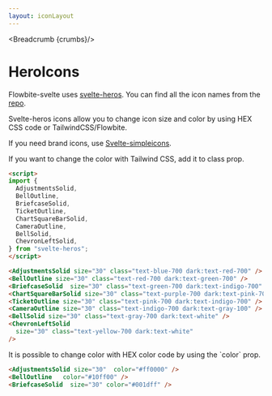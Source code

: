 ```yaml
---
layout: iconLayout
---
```


<script>
  import Htwo from '../utils/Htwo.svelte'
import ExampleDiv from '../utils/ExampleDiv.svelte'
  import { Breadcrumb } from '$lib/index'
  import {
    AdjustmentsSolid,
    BellOutline,
    BriefcaseSolid,
    TicketOutline,
    ChartSquareBarSolid,
    CameraOutline,
    BellSolid,
    ChevronLeftSolid,
  } from "svelte-heros";

  let crumbs = [
    {
      label:'Home',
      href:'/'
    },
    {
      label:'Icons',
      href:'/icons/'
    },
    {
      label:'Heroicons',
      href:'/icons/heroicons'
    },
  ]
</script>

<Breadcrumb {crumbs}/>

<h1 class="text-3xl w-full dark:text-white py-8">HeroIcons</h1>

<p>Flowbite-svelte uses <a href="https://github.com/shinokada/svelte-heros" target="_blank">svelte-heros</a>.
You can find all the icon names from the <a href="https://github.com/shinokada/svelte-heros/blob/main/icon-names.md">repo</a>.</p>

<p class=" dark:text-white py-4">Svelte-heros icons allow you to change icon size and color by using HEX CSS code or TailwindCSS/Flowbite.</p>

<p class=" dark:text-white py-4">If you need brand icons, use <a href="https://github.com/shinokada/svelte-simpleicons" target="_blank">Svelte-simpleicons</a>.</p>

<Htwo label="Examples" />

<p class=" dark:text-white">If you want to change the color with Tailwind CSS, add it to class prop.</p>

<ExampleDiv class="flex justify-center">
<AdjustmentsSolid size="30" class="text-blue-700 dark:text-red-700" />
<BellOutline size="30" class="text-red-700 dark:text-green-700" />
<BriefcaseSolid  size="30" class="text-green-700 dark:text-indigo-700" />
<ChartSquareBarSolid size="30" class="text-purple-700 dark:text-pink-700" />
<TicketOutline size="30" class="text-pink-700 dark:text-indigo-700" />
<CameraOutline size="30" class="text-indigo-700 dark:text-gray-100" />
<BellSolid size="30" class="text-gray-700 dark:text-white" />
<ChevronLeftSolid
  size="30" class="text-yellow-700 dark:text-white"
/>
</ExampleDiv>

```html
<script>
import {
  AdjustmentsSolid,
  BellOutline,
  BriefcaseSolid,
  TicketOutline,
  ChartSquareBarSolid,
  CameraOutline,
  BellSolid,
  ChevronLeftSolid,
} from "svelte-heros";
</script>

<AdjustmentsSolid size="30" class="text-blue-700 dark:text-red-700" />
<BellOutline size="30" class="text-red-700 dark:text-green-700" />
<BriefcaseSolid  size="30" class="text-green-700 dark:text-indigo-700" />
<ChartSquareBarSolid size="30" class="text-purple-700 dark:text-pink-700" />
<TicketOutline size="30" class="text-pink-700 dark:text-indigo-700" />
<CameraOutline size="30" class="text-indigo-700 dark:text-gray-100" />
<BellSolid size="30" class="text-gray-700 dark:text-white" />
<ChevronLeftSolid
  size="30" class="text-yellow-700 dark:text-white"
/>
```

<p>It is possible to change color with HEX color code by using the `color` prop.</p>


<ExampleDiv class="flex justify-center">
<AdjustmentsSolid size="30"  color="#ff0000" />
<BellOutline   color="#10ff00" />
<BriefcaseSolid  size="30" color="#001dff" />
</ExampleDiv>

```html
<AdjustmentsSolid size="30"  color="#ff0000" />
<BellOutline   color="#10ff00" />
<BriefcaseSolid  size="30" color="#001dff" />
```